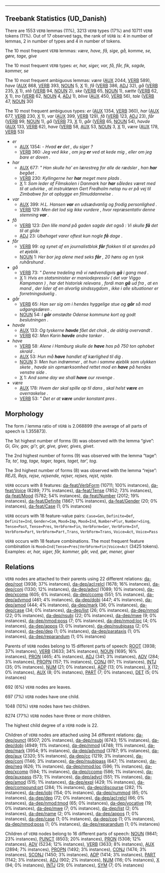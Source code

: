 

--------------------------------------------------------------------------------

## Treebank Statistics (UD_Danish)

There are 1553 `VERB` lemmas (11%), 3213 `VERB` types (17%) and 10711 `VERB` tokens (11%).
Out of 17 observed tags, the rank of `VERB` is: 4 in number of lemmas, 2 in number of types and 4 in number of tokens.

The 10 most frequent `VERB` lemmas: <em>være, have, få, sige, gå, komme, se, gøre, tage, give</em>

The 10 most frequent `VERB` types:  <em>er, har, siger, var, få, får, fik, sagde, kommer, se</em>

The 10 most frequent ambiguous lemmas: <em>være</em> ([AUX]() 2044, [VERB]() 589), <em>have</em> ([AUX]() 868, [VERB]() 393, [NOUN]() 5, [X]() 1), <em>få</em> ([VERB]() 386, [ADJ]() 32), <em>gå</em> ([VERB]() 235, [X]() 1), <em>stå</em> ([VERB]() 94, [NOUN]() 2), <em>ske</em> ([VERB]() 65, [NOUN]() 1), <em>sætte</em> ([VERB]() 62, [X]() 1), <em>tro</em> ([VERB]() 62, [NOUN]() 4, [ADJ]() 1), <em>blive</em> ([AUX]() 450, [VERB]() 56), <em>tale</em> ([VERB]() 47, [NOUN]() 30)

The 10 most frequent ambiguous types:  <em>er</em> ([AUX]() 1354, [VERB]() 360), <em>har</em> ([AUX]() 677, [VERB]() 230, [X]() 1), <em>var</em> ([AUX]() 399, [VERB]() 129), <em>få</em> ([VERB]() 123, [ADJ]() 23), <em>får</em> ([VERB]() 99, [NOUN]() 1), <em>gå</em> ([VERB]() 73, [X]() 1), <em>går</em> ([VERB]() 65, [NOUN]() 54), <em>havde</em> ([AUX]() 133, [VERB]() 62), <em>have</em> ([VERB]() 58, [AUX]() 53, [NOUN]() 3, [X]() 1), <em>være</em> ([AUX]() 178, [VERB]() 53)


* <em>er</em>
  * [AUX]() 1354: <em>- Hvad <b>er</b> det , du siger ?</em>
  * [VERB]() 360: <em>Jeg ved ikke , om jeg <b>er</b> ved at kede mig , eller om jeg bare er doven .</em>
* <em>har</em>
  * [AUX]() 677: <em>" Han skulle ha' en lærestreg for alle de rædsler , han <b>har</b> begået .</em>
  * [VERB]() 230: <em>Kyllingerne her <b>har</b> meget mere plads .</em>
  * [X]() 1: <em>Som leder af Filmskolen i Danmark har <b>har</b> således været med til at udvirke , at instruktøren Gert Fredholm netop nu er på vej til Zimbabwe for at opbygge en filmuddannelse .</em>
* <em>var</em>
  * [AUX]() 399: <em>H.L. Hansen <b>var</b> en udsædvanlig og frodig personlighed .</em>
  * [VERB]() 129: <em>Men det lod sig ikke vurdere , hvor repræsentativ denne stemning <b>var</b> .</em>
* <em>få</em>
  * [VERB]() 123: <em>Den lille mand på gaden sagde det også : Vi skulle <b>få</b> det til at glide</em>
  * [ADJ]() 23: <em>Ubehaget varer oftest kun nogle <b>få</b> dage .</em>
* <em>får</em>
  * [VERB]() 99: <em>og synet af en journalistblok <b>får</b> flokken til at spredes på et øjeblik .</em>
  * [NOUN]() 1: <em>Her bor jeg alene med seks <b>får</b> , 20 høns og en tysk ruhårshund .</em>
* <em>gå</em>
  * [VERB]() 73: <em>" Denne tredeling må vi nødvendigvis <b>gå</b> i gang med .</em>
  * [X]() 1: <em>Hvis en statsminister er maniodepressiv ( det var Viggo Kampmann ) , har det historisk relevans , fordi man <b>gå</b> ud fra , at en mand , der lider af en alvorlig sindssygdom , ikke i alle situationer er forretningsduelig .</em>
* <em>går</em>
  * [VERB]() 65: <em>Han ser sig om i hendes hyggelige stue og <b>går</b> så mod udgangsdøren .</em>
  * [NOUN]() 54: <em>I <b>går</b> omstødte Odense kommune kort og godt beslutningen .</em>
* <em>havde</em>
  * [AUX]() 133: <em>Og tyskerne <b>havde</b> fået det chok , de aldrig overvandt .</em>
  * [VERB]() 62: <em>Men Karin <b>havde</b> andre tanker .</em>
* <em>have</em>
  * [VERB]() 58: <em>Alene i Hamburg skulle de <b>have</b> has på 750 ton ophobet skrald .</em>
  * [AUX]() 53: <em>Hun må <b>have</b> handlet af kærlighed til dig .</em>
  * [NOUN]() 3: <em>Men hun indrømmer , at hun i samme øjeblik som ulykken skete , havde sin opmærksomhed rettet mod en <b>have</b> på hendes venstre side .</em>
  * [X]() 1: <em>And some day we shall <b>have</b> our revenge .</em>
* <em>være</em>
  * [AUX]() 178: <em>Hvem der skal spille op til dans , skal helst <b>være</b> en overraskelse .</em>
  * [VERB]() 53: <em>" Det er at <b>være</b> under konstant pres .</em>

## Morphology

The form / lemma ratio of `VERB` is 2.068899 (the average of all parts of speech is 1.355873).

The 1st highest number of forms (9) was observed with the lemma “give”: <em>Gi, Giv, gav, gi'r, gir, give, giver, gives, givet</em>.

The 2nd highest number of forms (9) was observed with the lemma “tage”: <em>Ta, ta', tag, tage, tager, tages, taget, tar', tog</em>.

The 3rd highest number of forms (8) was observed with the lemma “rejse”: <em>REJS, Rejs, rejse, rejsende, rejser, rejses, rejst, rejste</em>.

`VERB` occurs with 8 features: [da-feat/VerbForm]() (10711; 100% instances), [da-feat/Voice]() (8289; 77% instances), [da-feat/Tense]() (7852; 73% instances), [da-feat/Mood]() (5782; 54% instances), [da-feat/Number]() (2012; 19% instances), [da-feat/Definite]() (1867; 17% instances), [da-feat/Gender]() (20; 0% instances), [da-feat/Case]() (1; 0% instances)

`VERB` occurs with 18 feature-value pairs: `Case=Gen`, `Definite=Def`, `Definite=Ind`, `Gender=Com`, `Mood=Imp`, `Mood=Ind`, `Number=Plur`, `Number=Sing`, `Tense=Past`, `Tense=Pres`, `VerbForm=Fin`, `VerbForm=Ger`, `VerbForm=Inf`, `VerbForm=Part`, `VerbForm=Part,Trans`, `VerbForm=Trans`, `Voice=Act`, `Voice=Pass`

`VERB` occurs with 18 feature combinations.
The most frequent feature combination is `Mood=Ind|Tense=Pres|VerbForm=Fin|Voice=Act` (3425 tokens).
Examples: <em>er, har, siger, får, kommer, går, ved, gør, mener, giver</em>


## Relations

`VERB` nodes are attached to their parents using 22 different relations: [da-dep/root]() (3938; 37% instances), [da-dep/acl:relcl]() (1678; 16% instances), [da-dep/conj]() (1330; 12% instances), [da-dep/advcl]() (1089; 10% instances), [da-dep/xcomp]() (605; 6% instances), [da-dep/ccomp]() (551; 5% instances), [da-dep/advmod]() (461; 4% instances), [da-dep/dobj]() (447; 4% instances), [da-dep/amod]() (444; 4% instances), [da-dep/mark]() (36; 0% instances), [da-dep/case]() (34; 0% instances), [da-dep/list]() (26; 0% instances), [da-dep/nmod]() (22; 0% instances), [da-dep/nsubj]() (22; 0% instances), [da-dep/mwe]() (9; 0% instances), [da-dep/nmod:poss]() (7; 0% instances), [da-dep/nmod:loc]() (4; 0% instances), [da-dep/appos]() (3; 0% instances), [da-dep/nsubjpass]() (2; 0% instances), [da-dep/dep]() (1; 0% instances), [da-dep/parataxis]() (1; 0% instances), [da-dep/reparandum]() (1; 0% instances)

Parents of `VERB` nodes belong to 15 different parts of speech: [ROOT]() (3938; 37% instances), [VERB]() (3633; 34% instances), [NOUN]() (1695; 16% instances), [PRON]() (465; 4% instances), [ADJ]() (341; 3% instances), [ADV]() (284; 3% instances), [PROPN]() (157; 1% instances), [CONJ]() (97; 1% instances), [INTJ]() (35; 0% instances), [NUM]() (21; 0% instances), [ADP]() (13; 0% instances), [X]() (12; 0% instances), [AUX]() (8; 0% instances), [PART]() (7; 0% instances), [DET]() (5; 0% instances)

692 (6%) `VERB` nodes are leaves.

697 (7%) `VERB` nodes have one child.

1048 (10%) `VERB` nodes have two children.

8274 (77%) `VERB` nodes have three or more children.

The highest child degree of a `VERB` node is 22.

Children of `VERB` nodes are attached using 34 different relations: [da-dep/punct]() (8507; 20% instances), [da-dep/nsubj]() (6743; 15% instances), [da-dep/dobj]() (4949; 11% instances), [da-dep/nmod]() (4748; 11% instances), [da-dep/mark]() (3954; 9% instances), [da-dep/advmod]() (3787; 9% instances), [da-dep/aux]() (2320; 5% instances), [da-dep/cc]() (1219; 3% instances), [da-dep/conj]() (1146; 3% instances), [da-dep/nsubjpass]() (647; 1% instances), [da-dep/neg]() (626; 1% instances), [da-dep/nmod:loc]() (596; 1% instances), [da-dep/xcomp]() (594; 1% instances), [da-dep/ccomp]() (586; 1% instances), [da-dep/auxpass]() (573; 1% instances), [da-dep/advcl]() (551; 1% instances), [da-dep/amod]() (515; 1% instances), [da-dep/expl]() (429; 1% instances), [da-dep/compound:prt]() (284; 1% instances), [da-dep/discourse]() (282; 1% instances), [da-dep/iobj]() (154; 0% instances), [da-dep/nummod]() (85; 0% instances), [da-dep/dep]() (72; 0% instances), [da-dep/acl:relcl]() (66; 0% instances), [da-dep/nmod:tmod]() (65; 0% instances), [da-dep/vocative]() (19; 0% instances), [da-dep/mwe]() (7; 0% instances), [da-dep/list]() (2; 0% instances), [da-dep/name]() (2; 0% instances), [da-dep/appos]() (1; 0% instances), [da-dep/case]() (1; 0% instances), [da-dep/cop]() (1; 0% instances), [da-dep/nmod:poss]() (1; 0% instances), [da-dep/reparandum]() (1; 0% instances)

Children of `VERB` nodes belong to 16 different parts of speech: [NOUN]() (9841; 23% instances), [PUNCT]() (8503; 20% instances), [PRON]() (5308; 12% instances), [ADV]() (5234; 12% instances), [VERB]() (3633; 8% instances), [AUX]() (2894; 7% instances), [PROPN]() (1492; 3% instances), [CONJ]() (1474; 3% instances), [SCONJ]() (1450; 3% instances), [ADP]() (1414; 3% instances), [PART]() (1142; 3% instances), [ADJ]() (902; 2% instances), [NUM]() (116; 0% instances), [X]() (94; 0% instances), [INTJ]() (29; 0% instances), [SYM]() (7; 0% instances)

